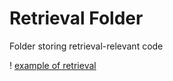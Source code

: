 # Retrieval Folder
Folder storing retrieval-relevant code

! [example of retrieval](./src/retrieval_demo.png)
